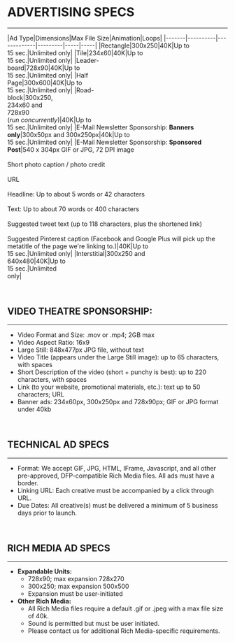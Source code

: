 

# ADVERTISING SPECS
----

|Ad Type|Dimensions|Max File Size|Animation|Loops|
|-------|----------|-------------|---------|-----|-----|
|Rectangle|300x250|40K|Up to<br />15 sec.|Unlimited only|
|Tile|234x60|40K|Up to<br />15 sec.|Unlimited only|
|Leader-<br />board|728x90|40K|Up to<br />15 sec.|Unlimited only|
|Half<br />Page|300x600|40K|Up to<br />15 sec.|Unlimited only|
|Road-<br />block|300x250,<br /> 234x60 and<br />728x90<br />(<i>run concurrently</i>)|40K|Up to<br />15 sec.|Unlimited only|
|E-Mail Newsletter Sponsorship: **Banners only**|300x50px and 300x250px|40k|Up to<br />15 sec.|Unlimited only|
|E-Mail Newsletter Sponsorship: **Sponsored Post**|540 x 304px GIF or JPG, 72 DPI image<br /><br />Short photo caption / photo credit<br /><br />URL<br /><br />Headline: Up to about 5 words or 42 characters<br /><br />Text: Up to about 70 words or 400 characters<br /><br />Suggested tweet text (up to 118 characters, plus the shortened link)<br /><br />Suggested Pinterest caption (Facebook and Google Plus will pick up the metatitle of the page we're linking to.)|40K|Up to<br />15 sec.|Unlimited only|
|Interstitial|300x250 and<br />640x480|40K|Up to<br />15 sec.|Unlimited<br />only|

<br />

## VIDEO THEATRE SPONSORSHIP:
---
* Video Format and Size: .mov or .mp4; 2GB max
* Video Aspect Ratio: 16x9
* Large Still: 848x477px JPG file, without text
* Video Title (appears under the Large Still image): up to 65
characters, with spaces
* Short Description of the video (short + punchy is best): up to
220 characters, with spaces
* Link (to your website, promotional materials, etc.): text up to
50 characters; URL
* Banner ads: 234x60px, 300x250px and 728x90px; GIF or
JPG format under 40kb

<br />

## TECHNICAL AD SPECS
---
* Format: We accept GIF, JPG, HTML, IFrame,
Javascript, and all other pre-approved, DFP-compatible Rich
Media files. All ads must have a border.
* Linking URL: Each creative must be accompanied by a click
through URL.
* Due Dates: All creative(s) must be delivered a minimum of
5 business days prior to launch.

<br />

## RICH MEDIA AD SPECS
---
* **Expandable Units:**
    - 728x90; max expansion 728x270
    - 300x250; max expansion 500x500
    - Expansion must be user-initiated
* **Other Rich Media:**
    - All Rich Media files require a default .gif or .jpeg with a
    max file size of 40k.
    - Sound is permitted but must be user initiated.
    - Please contact us for additional Rich Media-specific requirements.

<br />

